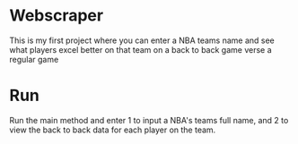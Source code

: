 # Webscraper
This is my first project where you can enter a NBA teams name and see what players excel better on that team on a back to back game verse a regular game

# Run
Run the main method and enter 1 to input a NBA's teams full name, and 2 to view the back to back data for each player on the team.
